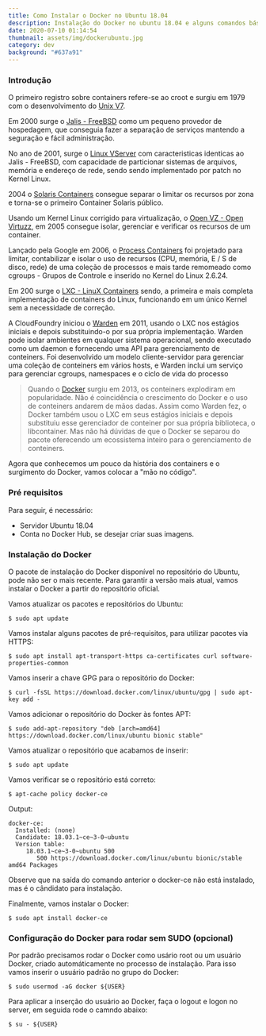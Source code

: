 ```yaml
---
title: Como Instalar o Docker no Ubuntu 18.04
description: Instalação do Docker no ubuntu 18.04 e alguns comandos básicos
date: 2020-07-10 01:14:54
thumbnail: assets/img/dockerubuntu.jpg
category: dev
background: "#637a91"
---
```

### Introdução

O primeiro registro sobre containers refere-se ao croot e surgiu em 1979 com o desenvolvimento do [Unix V7](https://en.wikipedia.org/wiki/Version_7_Unix). 

Em 2000 surge o [Jalis - FreeBSD](https://en.wikipedia.org/wiki/Version_7_Unix) como um pequeno provedor de hospedagem, que conseguia fazer a separação de serviços mantendo a seguração e fácil administração.

No ano de 2001, surge o [Linux VServer](https://en.wikipedia.org/wiki/Linux-VServer) com caracteristicas identicas ao Jalis - FreeBSD, com capacidade de particionar sistemas de arquivos, memória e endereço de rede, sendo sendo implementado por patch no Kernel Linux.

2004 o [Solaris Containers](https://en.wikipedia.org/wiki/Solaris_Containers) consegue separar o limitar os recursos por zona
e torna-se o primeiro Container Solaris público.

Usando um Kernel Linux corrigido para virtualização, o [Open VZ - Open Virtuzz](https://en.wikipedia.org/wiki/Virtuozzo_(company)), em 2005 consegue isolar, gerenciar e verificar os recursos de um container.

Lançado pela Google em 2006, o [Process Containers]() foi projetado para limitar, contabilizar e isolar o uso de recursos (CPU, memória, E / S de disco, rede) de uma coleção de processos e mais tarde remomeado como cgroups - Grupos de Controle e inserido no Kernel do Linux 2.6.24.

Em 200 surge o [LXC - LinuX Containers](https://en.wikipedia.org/wiki/LXC) sendo, a primeira e mais completa
implementação de containers do Linux, funcionando em um único Kernel sem a
necessidade de correção.

A CloudFoundry iniciou o [Warden](https://en.wikipedia.org/wiki/Cloud_Foundry) em 2011, usando o LXC nos estágios iniciais e depois substituindo-o por sua própria implementação. Warden pode isolar ambientes em qualquer sistema operacional, sendo executado como um daemon e fornecendo uma API para gerenciamento de conteiners. Foi desenvolvido um modelo cliente-servidor para gerenciar uma coleção de conteiners em vários hosts, e Warden inclui um serviço para gerenciar cgroups, namespaces e o ciclo de vida do processo

> Quando o [Docker](https://en.wikipedia.org/wiki/Docker_(software)) surgiu em 2013, os conteiners explodiram em popularidade. Não é coincidência o crescimento do Docker e o uso de conteiners andarem de mãos dadas. Assim como Warden fez, o Docker também usou o LXC em seus estágios iniciais e depois substituiu esse gerenciador de conteiner por sua própria biblioteca, o libcontainer. Mas não há dúvidas de que o Docker se separou do pacote oferecendo um ecossistema inteiro para o gerenciamento de conteiners.

Agora que conhecemos um pouco da história dos containers e o surgimento do Docker, vamos colocar a "mão no código".

### Pré requisitos

Para seguir, é necessário:
  - Servidor Ubuntu 18.04
  - Conta no Docker Hub, se desejar criar suas imagens.

### Instalação do Docker

O pacote de instalação do Docker disponível no repositório do Ubuntu, pode não ser o mais recente. Para garantir a versão mais atual, vamos instalar o Docker a partir do repositório oficial.

Vamos atualizar os pacotes e repositórios do Ubuntu:
```
$ sudo apt update
```
Vamos instalar alguns pacotes de pré-requisitos, para utilizar pacotes via HTTPS:
```
$ sudo apt install apt-transport-https ca-certificates curl software-properties-common
```
Vamos inserir a chave GPG para o repositório do Docker:
```
$ curl -fsSL https://download.docker.com/linux/ubuntu/gpg | sudo apt-key add -
```
Vamos adicionar o repositório do Docker às fontes APT:
```
$ sudo add-apt-repository "deb [arch=amd64] https://download.docker.com/linux/ubuntu bionic stable"
```
Vamos atualizar o repositório que acabamos de inserir:
```
$ sudo apt update
```
Vamos verificar se o repositório está correto:
```
$ apt-cache policy docker-ce
```
Output:
```
docker-ce:
  Installed: (none)
  Candidate: 18.03.1~ce~3-0~ubuntu
  Version table:
     18.03.1~ce~3-0~ubuntu 500
        500 https://download.docker.com/linux/ubuntu bionic/stable amd64 Packages
```
Observe que na saída do comando anterior o docker-ce não está instalado, mas é o cândidato para instalação.

Finalmente, vamos instalar o Docker:
```
$ sudo apt install docker-ce
```

### Configuração do Docker para rodar sem SUDO (opcional)

Por padrão precisamos rodar o Docker como usário root ou um usuário Docker, criado automáticamente no processo de instalação. Para isso vamos inserir o usuário padrão no grupo do Docker:
```
$ sudo usermod -aG docker ${USER}
```
Para aplicar a inserção do usuário ao Docker, faça o logout e logon no server, em seguida rode o camndo abaixo:
```
$ su - ${USER}
```